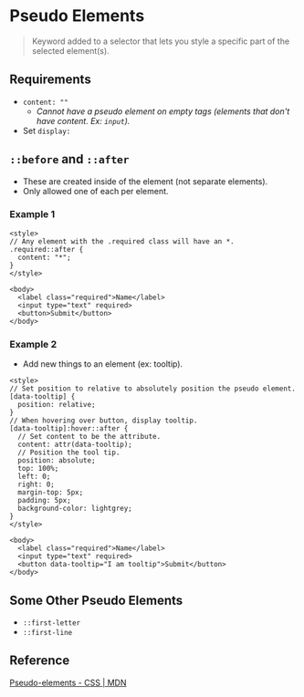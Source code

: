 # Pseudo Elements
> Keyword added to a selector that lets you style a specific part of the selected element(s).

## Requirements
- `content: ""`
  - *Cannot have a pseudo element on empty tags (elements that don't have content. Ex: `input`).*
- Set `display:`

## `::before` and `::after`
- These are created inside of the element (not separate elements).
- Only allowed one of each per element.
### Example 1
```
<style>
// Any element with the .required class will have an *.
.required::after {
  content: "*";
}
</style>

<body>
  <label class="required">Name</label>
  <input type="text" required>
  <button>Submit</button>
</body>
```
### Example 2
- Add new things to an element (ex: tooltip).
```
<style>
// Set position to relative to absolutely position the pseudo element.
[data-tooltip] {
  position: relative;
}
// When hovering over button, display tooltip.
[data-tooltip]:hover::after {
  // Set content to be the attribute.
  content: attr(data-tooltip);
  // Position the tool tip.
  position: absolute;
  top: 100%;
  left: 0;
  right: 0;
  margin-top: 5px;
  padding: 5px;
  background-color: lightgrey;
}
</style>

<body>
  <label class="required">Name</label>
  <input type="text" required>
  <button data-tooltip="I am tooltip">Submit</button>
</body>
```

## Some Other Pseudo Elements
- `::first-letter`
- `::first-line`

## Reference
[Pseudo-elements - CSS | MDN](https://developer.mozilla.org/en-US/docs/Web/CSS/Pseudo-elements)
